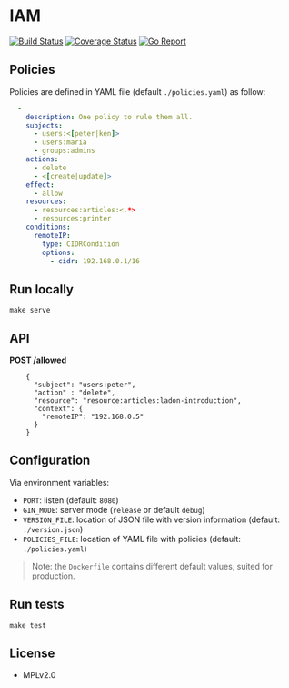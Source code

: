 IAM
===

[![Build Status](https://travis-ci.org/leplatrem/iam.svg?branch=master)](https://travis-ci.org/leplatrem/iam)
[![Coverage Status](https://coveralls.io/repos/github/leplatrem/iam/badge.svg?branch=master)](https://coveralls.io/github/leplatrem/iam?branch=master)
[![Go Report](https://goreportcard.com/badge/github.com/leplatrem/iam)](https://goreportcard.com/report/github.com/leplatrem/iam)

## Policies

Policies are defined in YAML file (default ``./policies.yaml``) as follow:

```yaml
  -
    description: One policy to rule them all.
    subjects:
      - users:<[peter|ken]>
      - users:maria
      - groups:admins
    actions:
      - delete
      - <[create|update]>
    effect:
      - allow
    resources:
      - resources:articles:<.*>
      - resources:printer
    conditions:
      remoteIP:
        type: CIDRCondition
        options:
          - cidr: 192.168.0.1/16
```

## Run locally

    make serve

## API

**POST /allowed**

```
    {
      "subject": "users:peter",
      "action" : "delete",
      "resource": "resource:articles:ladon-introduction",
      "context": {
        "remoteIP": "192.168.0.5"
      }
    }

```


## Configuration

Via environment variables:

* ``PORT``: listen (default: ``8080``)
* ``GIN_MODE``: server mode (``release`` or default ``debug``)
* ``VERSION_FILE``: location of JSON file with version information (default: ``./version.json``)
* ``POLICIES_FILE``: location of YAML file with policies (default: ``./policies.yaml``)

> Note: the ``Dockerfile`` contains different default values, suited for production.


## Run tests

    make test

## License

* MPLv2.0

